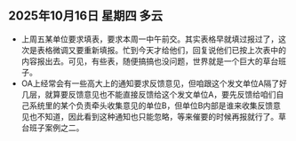 ## 2025年10月16日 星期四 多云
- 上周五某单位要求填表，要求本周一中午前交。其实表格早就填过报过了，这次是表格微调又要重新填报。忙到今天才给他们，回复说他们已按上次表中的内容报出去。可见，有些表，随便搞搞也没问题，世界就是一个巨大的草台班子。
- OA上经常会有一些高大上的通知要求反馈意见，但咱跟这个发文单位A隔了好几层，就算要反馈意见也不能直接反馈给这个发文单位A，要先反馈给咱们自己系统里的某个负责牵头收集意见的单位B，但单位B内部是谁来收集反馈意见也不知道，因此看到这种通知也只能忽略，等来催要的时候再报就行了。草台班子案例之二。